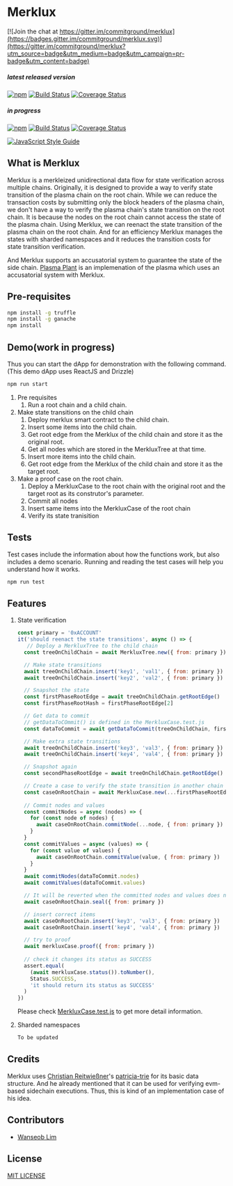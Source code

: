 # Merklux

[![Join the chat at https://gitter.im/commitground/merklux](https://badges.gitter.im/commitground/merklux.svg)](https://gitter.im/commitground/merklux?utm_source=badge&utm_medium=badge&utm_campaign=pr-badge&utm_content=badge)

##### latest released version
[![npm](https://img.shields.io/npm/v/merklux/latest.svg)](https://www.npmjs.com/package/merklux)
[![Build Status](https://travis-ci.org/commitground/merklux.svg?branch=master)](https://travis-ci.org/commitground/merklux)
[![Coverage Status](https://coveralls.io/repos/github/commitground/merklux/badge.svg?branch=master)](https://coveralls.io/github/commitground/merklux?branch=develop)

##### in progress
[![npm](https://img.shields.io/npm/v/merklux/next.svg)](https://www.npmjs.com/package/merklux)
[![Build Status](https://travis-ci.org/commitground/merklux.svg?branch=develop)](https://travis-ci.org/commitground/merklux)
[![Coverage Status](https://coveralls.io/repos/github/commitground/merklux/badge.svg?branch=develop)](https://coveralls.io/github/commitground/merklux?branch=develop)

[![JavaScript Style Guide](https://cdn.rawgit.com/standard/standard/master/badge.svg)](https://github.com/standard/standard)



## What is Merklux

Merklux is a merkleized unidirectional data flow for state verification across multiple chains. 
Originally, it is designed to provide a way to verify state transition of the plasma chain on the root chain. 
While we can reduce the transaction costs by submitting only the block headers of the plasma chain, we don't have a way to verify the plasma chain's state transition on the root chain.
It is because the nodes on the root chain cannot access the state of the plasma chain.
Using Merklux, we can reenact the state transition of the plasma chain on the root chain.
And for an efficiency Merklux manages the states with sharded namespaces and it reduces the transition costs for state transition verification.

And Merklux supports an accusatorial system to guarantee the state of the side chain.
[Plasma Plant](https://github.com/commitground/plasma-plant) is an implemenation of the plasma which uses an accusatorial system with Merklux.

## Pre-requisites

```bash
npm install -g truffle
npm install -g ganache
npm install
```


## Demo(work in progress)

Thus you can start the dApp for demonstration with the following command. 
(This demo dApp uses ReactJS and Drizzle)
```bash
npm run start
```
1. Pre requisites
    1. Run a root chain and a child chain.
1. Make state transitions on the child chain
    1. Deploy merklux smart contract to the child chain.
    1. Insert some items into the child chain.
    1. Get root edge from the Merklux of the child chain and store it as the original root.
    1. Get all nodes which are stored in the MerkluxTree at that time.
    1. Insert more items into the child chain.
    1. Get root edge from the Merklux of the child chain and store it as the target root.
1. Make a proof case on the root chain.
    1. Deploy a MerkluxCase to the root chain with the original root and the target root as its construtor's parameter.
    1. Commit all nodes
    1. Insert same items into the MerkluxCase of the root chain
    1. Verify its state tranisition
    
## Tests

Test cases include the information about how the functions work, but also includes a demo scenario.
Running and reading the test cases will help you understand how it works.

```bash
npm run test
```

## Features

1. State verification

    ```javascript
    const primary = '0xACCOUNT'
    it('should reenact the state transitions', async () => {
       // Deploy a MerkluxTree to the child chain
      const treeOnChildChain = await MerkluxTree.new({ from: primary })
 
      // Make state transitions
      await treeOnChildChain.insert('key1', 'val1', { from: primary })
      await treeOnChildChain.insert('key2', 'val2', { from: primary })
    
      // Snapshot the state
      const firstPhaseRootEdge = await treeOnChildChain.getRootEdge()
      const firstPhaseRootHash = firstPhaseRootEdge[2]
    
      // Get data to commit
      // getDataToCOmmit() is defined in the MerkluxCase.test.js
      const dataToCommit = await getDataToCommit(treeOnChildChain, firstPhaseRootHash);
 
      // Make extra state transitions
      await treeOnChildChain.insert('key3', 'val3', { from: primary })
      await treeOnChildChain.insert('key4', 'val4', { from: primary })
    
      // Snapshot again
      const secondPhaseRootEdge = await treeOnChildChain.getRootEdge()
    
      // Create a case to verify the state transition in another chain
      const caseOnRootChain = await MerkluxCase.new(...firstPhaseRootEdge, ...secondPhaseRootEdge, { from: primary })
      
      // Commit nodes and values
      const commitNodes = async (nodes) => {
        for (const node of nodes) {
          await caseOnRootChain.commitNode(...node, { from: primary })
        }
      }
      const commitValues = async (values) => {
        for (const value of values) {
          await caseOnRootChain.commitValue(value, { from: primary })
        }
      }
      await commitNodes(dataToCommit.nodes)
      await commitValues(dataToCommit.values)
    
      // It will be reverted when the committed nodes and values does not match with the firstPhaseRoot
      await caseOnRootChain.seal({ from: primary })
    
      // insert correct items
      await caseOnRootChain.insert('key3', 'val3', { from: primary })
      await caseOnRootChain.insert('key4', 'val4', { from: primary })
    
      // try to proof
      await merkluxCase.proof({ from: primary })
     
      // check it changes its status as SUCCESS
      assert.equal(
        (await merkluxCase.status()).toNumber(),
        Status.SUCCESS,
        'it should return its status as SUCCESS'
      )
    })
    ```
    Please check [MerkluxCase.test.js](./test/MerkluxCase.test.js) to get more detail information.

1. Sharded namespaces

    ```javascript
    To be updated
    ```


## Credits 

Merklux uses [Christian Reitwießner](https://github.com/chriseth)'s [patricia-trie](https://github.com/chriseth/patricia-trie) for its basic data structure.
And he already mentioned that it can be used for verifying evm-based sidechain executions. Thus, this is kind of an implementation case of his idea.

## Contributors

- [Wanseob Lim](https://github.com/james-lim)

## License

[MIT LICENSE](./LICENSE)
